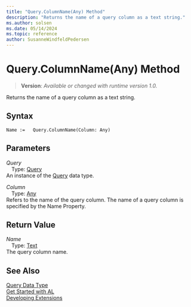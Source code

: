 ```yaml
---
title: "Query.ColumnName(Any) Method"
description: "Returns the name of a query column as a text string."
ms.author: solsen
ms.date: 05/14/2024
ms.topic: reference
author: SusanneWindfeldPedersen
---
```

[//]: # (START>DO_NOT_EDIT)
[//]: # (IMPORTANT:Do not edit any of the content between here and the END>DO_NOT_EDIT.)
[//]: # (Any modifications should be made in the .xml files in the ModernDev repo.)
# Query.ColumnName(Any) Method
> **Version**: _Available or changed with runtime version 1.0._

Returns the name of a query column as a text string.


## Syntax
```AL
Name :=   Query.ColumnName(Column: Any)
```
## Parameters
*Query*  
&emsp;Type: [Query](query-data-type.md)  
An instance of the [Query](query-data-type.md) data type.  

*Column*  
&emsp;Type: [Any](../any/any-data-type.md)  
Refers to the name of the query column. The name of a query column is specified by the Name Property.  


## Return Value
*Name*  
&emsp;Type: [Text](../text/text-data-type.md)  
The query column name.


[//]: # (IMPORTANT: END>DO_NOT_EDIT)
## See Also
[Query Data Type](query-data-type.md)  
[Get Started with AL](../../devenv-get-started.md)  
[Developing Extensions](../../devenv-dev-overview.md)